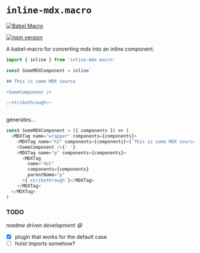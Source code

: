 # `inline-mdx.macro`

[![Babel Macro](https://img.shields.io/badge/babel--macro-%F0%9F%8E%A3-f5da55.svg?style=flat-square)](https://github.com/kentcdodds/babel-plugin-macros)

[![npm version](https://img.shields.io/badge/npm-0.1.1-brightgreen.svg)](https://github.com/hamlim/inline-mdx.macro)

A babel-macro for converting mdx into an inline component.

```js
import { inline } from 'inline-mdx.macro'

const SomeMDXComponent = inline`

## This is some MDX source

<SomeComponent />

~~strikethrough~~
`
```

generates...

```js
const SomeMDXComponent = ({ components }) => (
  <MDXTag name="wrapper" components={components}>
    <MDXTag name="h2" components={components}>{`This is some MDX source`}</MDXTag>{' '}
    <SomeComponent />{' '}
    <MDXTag name="p" components={components}>
      <MDXTag
        name="del"
        components={components}
        parentName="p"
      >{`strikethrough`}</MDXTag>
    </MDXTag>
  </MDXTag>
)
```

### TODO

_readme driven development 😆_

- [x] plugin that works for the default case
- [ ] hoist imports somehow?
